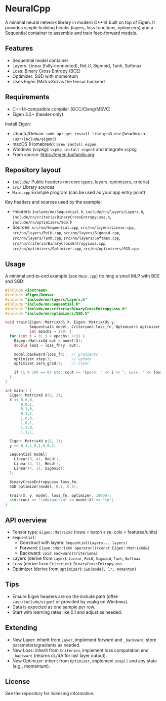 ﻿# NeuralCpp

A minimal neural network library in modern C++14 built on top of Eigen. It provides simple building blocks (layers, loss functions, optimizers) and a Sequential container to assemble and train feed‑forward models.

## Features
- Sequential model container
- Layers: Linear (fully‑connected), ReLU, Sigmoid, Tanh, Softmax
- Loss: Binary Cross Entropy (BCE)
- Optimizer: SGD with momentum
- Uses Eigen (MatrixXd) as the tensor backend

## Requirements
- C++14‑compatible compiler (GCC/Clang/MSVC)
- Eigen 3.3+ (header‑only)

Install Eigen:
- Ubuntu/Debian: `sudo apt-get install libeigen3-dev` (headers in `/usr/include/eigen3`)
- macOS (Homebrew): `brew install eigen`
- Windows (vcpkg): `vcpkg install eigen3` and integrate vcpkg
- From source: https://eigen.tuxfamily.org

## Repository layout
- `include/` Public headers (nn core types, layers, optimizers, criteria)
- `src/`      Library sources
- `Main.cpp`  Example program (can be used as your app entry point)

Key headers and sources used by the example:
- Headers: `include/nn/Sequential.h`, `include/nn/layers/Layers.h`, `include/nn/criteria/BinaryCrossEntropyLoss.h`, `include/nn/optimizers/SGD.h`
- Sources: `src/nn/Sequential.cpp`, `src/nn/layers/Linear.cpp`, `src/nn/layers/ReLU.cpp`, `src/nn/layers/Sigmoid.cpp`, `src/nn/layers/Tanh.cpp`, `src/nn/layers/Softmax.cpp`, `src/nn/criteria/BinaryCrossEntropyLoss.cpp`, `src/nn/optimizers/Optimizer.cpp`, `src/nn/optimizers/SGD.cpp`

## Usage
A minimal end‑to‑end example (see `Main.cpp`) training a small MLP with BCE and SGD:
```cpp
#include <iostream>
#include <Eigen/Dense>
#include "include/nn/layers/Layers.h"
#include "include/nn/Sequential.h"
#include "include/nn/criteria/BinaryCrossEntropyLoss.h"
#include "include/nn/optimizers/SGD.h"

void train(Eigen::MatrixXd& X, Eigen::MatrixXd& y,
           Sequential& model, Criterion& loss_fn, Optimizer& optimizer,
           int epochs = 100) {
  for (int i = 0; i < epochs; ++i) {
    Eigen::MatrixXd out = model(X);
    double loss = loss_fn(y, out);

    model.backward(loss_fn);  // gradients
    optimizer.step();         // update
    optimizer.zero_grad();    // clear

    if (i % 100 == 0) std::cout << "Epoch: " << i << ", Loss: " << loss << "\n";
  }
}

int main() {
  Eigen::MatrixXd X(8, 3);
  X << 0,0,0,
       0,0,1,
       0,1,0,
       0,1,1,
       1,0,0,
       1,0,1,
       1,1,0,
       1,1,1;

  Eigen::MatrixXd y(8, 1);
  y << 0,1,1,0,1,0,0,1;

  Sequential model(
    Linear(3, 4), ReLU(),
    Linear(4, 4), ReLU(),
    Linear(4, 1), Sigmoid()
  );

  BinaryCrossEntropyLoss loss_fn;
  SGD optimizer(model, 0.1, 0.9);

  train(X, y, model, loss_fn, optimizer, 10000);
  std::cout << "\nOutput:\n" << model(X) << "\n";
}
```

## API overview
- Tensor type: `Eigen::MatrixXd` (rows = batch size; cols = features/units)
- `Sequential`:
  - Construct with layers: `Sequential(Layers... layers)`
  - Forward: `Eigen::MatrixXd operator()(const Eigen::MatrixXd&)`
  - Backward: `void backward(Criterion&)`
- Layers (derive from `Layer`): `Linear`, `ReLU`, `Sigmoid`, `Tanh`, `Softmax`
- Loss (derive from `Criterion`): `BinaryCrossEntropyLoss`
- Optimizer (derive from `Optimizer`): `SGD(model, lr, momentum)`

## Tips
- Ensure Eigen headers are on the include path (often `/usr/include/eigen3` or provided by vcpkg on Windows).
- Data is expected as one sample per row.
- Start with learning rates like 0.1 and adjust as needed.

## Extending
- New Layer: inherit from `Layer`, implement forward and `_backward`, store parameters/gradients as needed.
- New Loss: inherit from `Criterion`, implement loss computation and `_backward` (returns dL/dA for last layer output).
- New Optimizer: inherit from `Optimizer`, implement `step()` and any state (e.g., momentum).

## License
See the repository for licensing information.